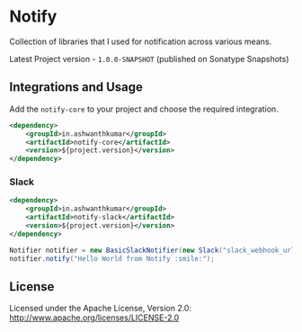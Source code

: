 # Notify

Collection of libraries that I used for notification across various means.

Latest Project version - `1.0.0-SNAPSHOT` (published on Sonatype Snapshots)

## Integrations and Usage

Add the `notify-core` to your project and choose the required integration.

```xml
<dependency>
    <groupId>in.ashwanthkumar</groupId>
    <artifactId>notify-core</artifactId>
    <version>${project.version}</version>
</dependency>
```

### Slack
```xml
<dependency>
    <groupId>in.ashwanthkumar</groupId>
    <artifactId>notify-slack</artifactId>
    <version>${project.version}</version>
</dependency>
```

```java
Notifier notifier = new BasicSlackNotifier(new Slack("slack_webhook_url").sendToChannel("general"));
notifier.notify("Hello World from Notify :smile:");
```

## License
Licensed under the Apache License, Version 2.0: http://www.apache.org/licenses/LICENSE-2.0
